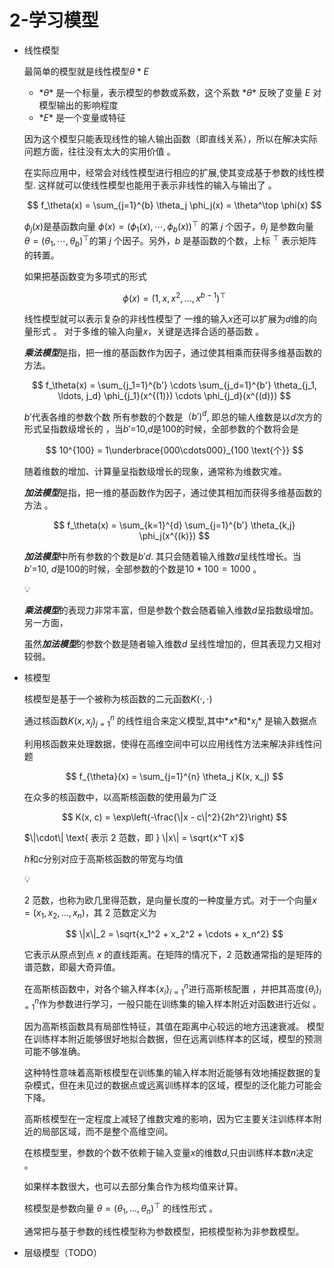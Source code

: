# 2-学习模型

- 线性模型
    
    最简单的模型就是线性模型$\theta * E$ 
    
    - $*θ*$ 是一个标量，表示模型的参数或系数，这个系数 $*θ*$ 反映了变量 $E$ 对模型输出的影响程度
    - $*E*$ 是一个变量或特征
    
    因为这个模型只能表现线性的输人输出函数（即直线关系），所以在解决实际问题方面，往往没有太大的实用价值 。
    
    在实际应用中，经常会对线性模型进行相应的扩展,使其变成基于参数的线性模型. 这样就可以使线性模型也能用于表示非线性的输入与输出了 。
    
    $$
    f_\theta(x) = \sum_{j=1}^{b} \theta_j \phi_j(x) = \theta^\top \phi(x)
    $$
    
    $\phi_j(x)$是基函数向量 $\phi(x) = (\phi_1(x), \cdots, \phi_b(x))^\top$ 的第 $j$ 个因子，$\theta_j$ 是参数向量 $\theta = (\theta_1, \cdots, \theta_b)^\top$的第 $j$ 个因子。另外，$b$ 是基函数的个数，上标 $^\top$ 表示矩阵的转置。
    
    如果把基函数变为多项式的形式 
    
    $$
    \phi(x) = (1, x, x^2, \ldots, x^{b-1})^\top
    $$
    
    线性模型就可以表示复杂的非线性模型了 
    一维的输入$x$还可以扩展为$d$维的向量形式 。
    对于多维的输入向量$x$，关键是选择合适的基函数 。
    
    ***乘法模型***是指，把一维的基函数作为因子，通过使其相乘而获得多维基函数的方法。 
    
    $$
    f_\theta(x) = \sum_{j_1=1}^{b'} \cdots \sum_{j_d=1}^{b'} \theta_{j_1, \ldots, j_d} \phi_{j_1}(x^{(1)}) \cdots \phi_{j_d}(x^{(d)})
    $$
    
    $b'$代表各维的参数个数 
    所有参数的个数是$（b')^d$, 即总的输人维数是以$d$次方的形式呈指数级增长的 ，当$b'$=10,$d$是100的时候，全部参数的个数将会是 
    
    $$
    10^{100} = 1\underbrace{000\cdots000}_{100 \text{个}}
    $$
    
    随着维数的增加、计算量呈指数级增长的现象，通常称为维数灾难。
    
    ***加法模型***是指，把一维的基函数作为因子，通过使其相加而获得多维基函数的方法 。
    
    $$
    f_\theta(x) = \sum_{k=1}^{d} \sum_{j=1}^{b'} \theta_{k,j} \phi_j(x^{(k)})
    $$
    
    ***加法模型***中所有参数的个数是$b'd$. 其只会随着输入维数$d$呈线性增长。当$b'$=10, $d$是100的时候，全部参数的个数是$10 * 100 = 1000$ 。
    
    <aside>
    💡
    
    ***乘法模型***的表现力非常丰富，但是参数个数会随着输入维数$d$呈指数级增加。另一方面，
    
    虽然***加法模型***的参数个数是随者输入维数$d$ 呈线性增加的，但其表现力又相对较弱。
    
    </aside>
    
- 核模型
    
    核模型是基于一个被称为核函数的二元函数$K(\cdot, \cdot)$
    
    通过核函数$K(x, x_j)_{j=1}^n$ 的线性组合来定义模型,其中$*x*$和$*x_j*$ 是输入数据点
    
    利用核函数来处理数据，使得在高维空间中可以应用线性方法来解决非线性问题
    
    $$
    f_{\theta}(x) = \sum_{j=1}^{n} \theta_j K(x, x_j)
    $$
    
    在众多的核函数中，以高斯核函数的使用最为广泛 
    
    $$
    K(x, c) = \exp\left(-\frac{\|x - c\|^2}{2h^2}\right)
    $$
    
    $\|\cdot\| \text{ 表示 2 范数，即 } \|x\| = \sqrt{x^T x}$
    
    $h$和$c$分别对应于高斯核函数的带宽与均值
    
    
    <aside>
    💡
    
    2 范数，也称为欧几里得范数，是向量长度的一种度量方式。对于一个向量$x = (x_1, x_2, \ldots, x_n)$，其 2 范数定义为
    
    $$
    \|x\|_2 = \sqrt{x_1^2 + x_2^2 + \cdots + x_n^2}
    $$
    
    它表示从原点到点 *x* 的直线距离。在矩阵的情况下，2 范数通常指的是矩阵的谱范数，即最大奇异值。
    
    </aside>
    
    在高斯核函数中，对各个输入样本$\{x_i\}_{i=1}^n$进行高斯核配置 ，并把其高度$\{\theta_i\}_{i=1}^n$作为参数进行学习，一般只能在训练集的输入样本附近对函数进行近似 。
    
    因为高斯核函数具有局部性特征，其值在距离中心较远的地方迅速衰减。
    模型在训练样本附近能够很好地拟合数据，但在远离训练样本的区域，模型的预测可能不够准确。
    
    这种特性意味着高斯核模型在训练集的输入样本附近能够有效地捕捉数据的复杂模式，但在未见过的数据点或远离训练样本的区域，模型的泛化能力可能会下降。
    
    高斯核模型在一定程度上减轻了维数灾难的影响，因为它主要关注训练样本附近的局部区域，而不是整个高维空间。
    
    
    
    在核模型里，参数的个数不依赖于输入变量$x$的维数$d$,只由训练样本数$n$决定 。
    
    如果样本数很大，也可以去部分集合作为核均值来计算。
    
    核模型是参数向量 $\theta = (\theta_1, \ldots, \theta_n)^\top$ 的线性形式 。
    
    通常把与基于参数的线性模型称为参数模型，把核模型称为非参数模型。
    
- 层级模型（TODO）